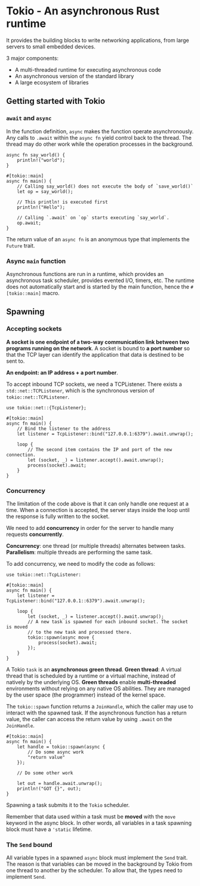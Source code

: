 # Tokio - An asynchronous Rust runtime

It provides the building blocks to write networking applications, from large servers
to small embedded devices.

3 major components:

- A multi-threaded runtime for executing asynchronous code
- An asynchronous version of the standard library
- A large ecosystem of libraries

## Getting started with Tokio

### `await` and `async`

In the function definition, `async` makes the function operate asynchronously. Any
calls to `.await` within the `async fn` yield control back to the thread. The thread
may do other work while the operation processes in the background.

```
async fn say_world() {
    println!("world");
}

#[tokio::main]
async fn main() {
    // Calling say_world() does not execute the body of `save_world()`
    let op = say_world();

    // This println! is executed first
    println!("Hello");

    // Calling `.await` on `op` starts executing `say_world`.
    op.await;
}
```

The return value of an `async fn` is an anonymous type that implements the `Future` trait.

### Async `main` function

Asynchronous functions are run in a runtime, which provides an asynchronous task scheduler,
provides evented I/O, timers, etc. The runtime does not automatically start and is started
by the main function, hence the `#[tokio::main]` macro.

## Spawning

### Accepting sockets

**A socket is one endpoint of a two-way communication link between two programs running on the network**. A socket is bound to **a port number** so that the TCP layer can identify the application that data is destined to be sent to.

**An endpoint: an IP address + a port number**.

To accept inbound TCP sockets, we need a TCPListener. There exists a `std::net::TCPListener`, which
is the synchronous version of `tokio::net::TCPListener`.

```
use tokio::net::{TcpListener};

#[tokio::main]
async fn main() {
    // Bind the listener to the address
    let listener = TcpListener::bind("127.0.0.1:6379").await.unwrap();

    loop {
        // The second item contains the IP and port of the new connection.
        let (socket, _) = listener.accept().await.unwrap();
        process(socket).await;
    }
}
```

### Concurrency

The limitation of the code above is that it can only handle one request at a time.
When a connection is accepted, the server stays inside the loop until the response
is fully written to the socket.

We need to add **concurrency** in order for the server to handle many requests **concurrently**.

**Concurrency**: one thread (or multiple threads) alternates between tasks.
**Parallelism**: multiple threads are performing the same task.

To add concurrency, we need to modify the code as follows:

```
use tokio::net::TcpListener:

#[tokio::main]
async fn main() {
    let listener = TcpListener::bind("127.0.0.1::6379").await.unwrap();

    loop {
        let (socket, _) = listener.accept().await.unwrap();
        // A new task is spawned for each inbound socket. The socket is moved
        // to the new task and processed there.
        tokio::spawn(async move {
            process(socket).await;
        });
    }
}
```

A Tokio `task` is an **asynchronous green thread**.
**Green thread**: A virtual thread that is scheduled by a runtime or a virtual machine, instead of natively by the underlying OS. **Green threads** enable **multi-threaded** environments without relying on any native OS abilities. They are managed by the user space (the programmer) instead of the kernel space.

The `tokio::spawn` function returns a `JoinHandle`, which the caller may use to interact with the spawned task. If the asynchronous function has a return value, the caller can access the return value by using `.await` on the `JoinHandle`.

```
#[tokio::main]
async fn main() {
    let handle = tokio::spawn(async {
        // Do some async work
        "return value"
    });

    // Do some other work

    let out = handle.await.unwrap();
    println!("GOT {}", out);
}
```

Spawning a task submits it to the `Tokio` scheduler.

Remember that data used within a task must be **moved** with the `move` keyword
in the async block. In other words, all variables in a task spawning block must
have a `'static` lifetime.

### The `Send` bound

All variable types in a spawned `async` block must implement the `Send` trait. The reason
is that variables can be moved in the background by Tokio from one thread to another by
the scheduler. To allow that, the types need to implement `Send`.
